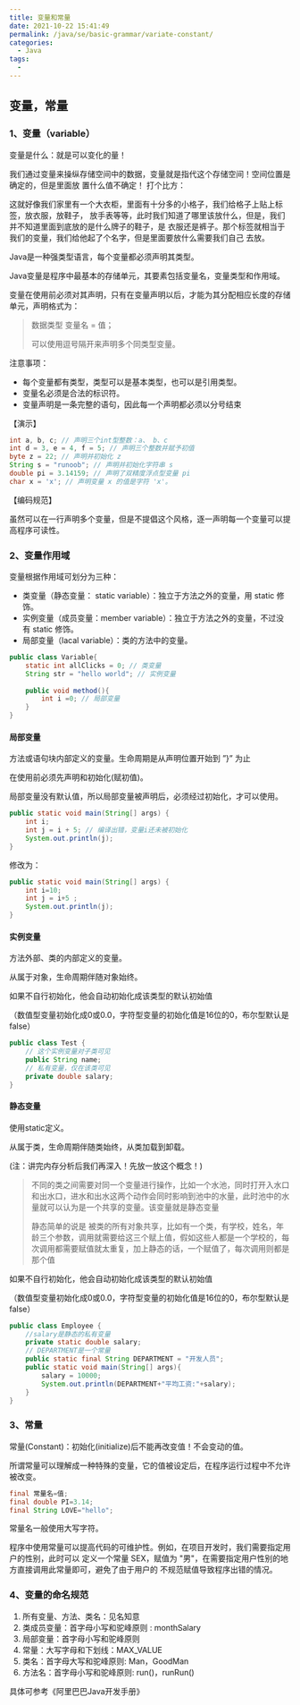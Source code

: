 ```yaml
---
title: 变量和常量
date: 2021-10-22 15:41:49
permalink: /java/se/basic-grammar/variate-constant/
categories: 
  - Java
tags: 
  - 
---
```


## 变量，常量

### 1、变量（variable）

变量是什么：就是可以变化的量！

我们通过变量来操纵存储空间中的数据，变量就是指代这个存储空间！空间位置是确定的，但是里面放 置什么值不确定！ 打个比方：

这就好像我们家里有一个大衣柜，里面有十分多的小格子，我们给格子上贴上标签，放衣服，放鞋子， 放手表等等，此时我们知道了哪里该放什么，但是，我们并不知道里面到底放的是什么牌子的鞋子，是 衣服还是裤子。那个标签就相当于我们的变量，我们给他起了个名字，但是里面要放什么需要我们自己 去放。

Java是一种强类型语言，每个变量都必须声明其类型。

Java变量是程序中最基本的存储单元，其要素包括变量名，变量类型和作用域。

变量在使用前必须对其声明，只有在变量声明以后，才能为其分配相应长度的存储单元，声明格式为：

>数据类型 变量名 = 值；
>
>可以使用逗号隔开来声明多个同类型变量。

注意事项：

- 每个变量都有类型，类型可以是基本类型，也可以是引用类型。
- 变量名必须是合法的标识符。
- 变量声明是一条完整的语句，因此每一个声明都必须以分号结束

【演示】

```java
int a, b, c; // 声明三个int型整数：a、 b、c
int d = 3, e = 4, f = 5; // 声明三个整数并赋予初值
byte z = 22; // 声明并初始化 z
String s = "runoob"; // 声明并初始化字符串 s
double pi = 3.14159; // 声明了双精度浮点型变量 pi
char x = 'x'; // 声明变量 x 的值是字符 'x'。
```

【编码规范】

虽然可以在一行声明多个变量，但是不提倡这个风格，逐一声明每一个变量可以提高程序可读性。

### 2、变量作用域

变量根据作用域可划分为三种：

- 类变量（静态变量： static variable）：独立于方法之外的变量，用 static 修饰。
- 实例变量（成员变量：member variable）：独立于方法之外的变量，不过没有 static 修饰。
- 局部变量（lacal variable）：类的方法中的变量。

```java
public class Variable{
    static int allClicks = 0; // 类变量
    String str = "hello world"; // 实例变量
    
    public void method(){
        int i =0; // 局部变量
    }
}
```

#### 局部变量

方法或语句块内部定义的变量。生命周期是从声明位置开始到 ”}” 为止

在使用前必须先声明和初始化(赋初值)。

局部变量没有默认值，所以局部变量被声明后，必须经过初始化，才可以使用。

```java
public static void main(String[] args) {
    int i;
    int j = i + 5; // 编译出错，变量i还未被初始化
    System.out.println(j);
}
```

修改为：

```java
public static void main(String[] args) {
    int i=10;
    int j = i+5 ;
    System.out.println(j);
}
```

#### 实例变量

方法外部、类的内部定义的变量。

从属于对象，生命周期伴随对象始终。

如果不自行初始化，他会自动初始化成该类型的默认初始值

（数值型变量初始化成0或0.0，字符型变量的初始化值是16位的0，布尔型默认是false）

```java
public class Test {
    // 这个实例变量对子类可见
    public String name;
    // 私有变量，仅在该类可见
    private double salary;
}
```

#### 静态变量

使用static定义。

从属于类，生命周期伴随类始终，从类加载到卸载。

(注：讲完内存分析后我们再深入！先放一放这个概念！)

> 不同的类之间需要对同一个变量进行操作，比如一个水池，同时打开入水口和出水口，进水和出水这两个动作会同时影响到池中的水量，此时池中的水量就可以认为是一个共享的变量。该变量就是静态变量
>
> 静态简单的说是 被类的所有对象共享，比如有一个类，有学校，姓名，年龄三个参数，调用就需要给这三个赋上值，假如这些人都是一个学校的，每次调用都需要赋值就太重复，加上静态的话，一个赋值了，每次调用则都是那个值

如果不自行初始化，他会自动初始化成该类型的默认初始值

（数值型变量初始化成0或0.0，字符型变量的初始化值是16位的0，布尔型默认是false）

```java
public class Employee {
    //salary是静态的私有变量
    private static double salary;
    // DEPARTMENT是一个常量
    public static final String DEPARTMENT = "开发人员";
    public static void main(String[] args){
        salary = 10000;
        System.out.println(DEPARTMENT+"平均工资:"+salary);
    }
}
```

### 3、常量

常量(Constant)：初始化(initialize)后不能再改变值！不会变动的值。

所谓常量可以理解成一种特殊的变量，它的值被设定后，在程序运行过程中不允许被改变。

```java
final 常量名=值;
final double PI=3.14;
final String LOVE="hello";
```

常量名一般使用大写字符。 

程序中使用常量可以提高代码的可维护性。例如，在项目开发时，我们需要指定用户的性别，此时可以 定义一个常量 SEX，赋值为 "男"，在需要指定用户性别的地方直接调用此常量即可，避免了由于用户的 不规范赋值导致程序出错的情况。

### 4、变量的命名规范

1. 所有变量、方法、类名：见名知意 
2. 类成员变量：首字母小写和驼峰原则 : monthSalary
3. 局部变量：首字母小写和驼峰原则 
4. 常量：大写字母和下划线：MAX_VALUE 
5. 类名：首字母大写和驼峰原则: Man，GoodMan 
6. 方法名：首字母小写和驼峰原则: run()，runRun()

具体可参考《阿里巴巴Java开发手册》